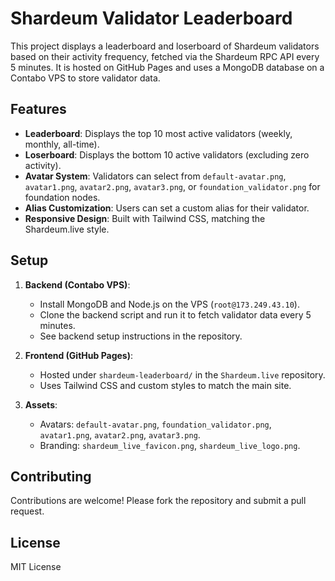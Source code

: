 # Shardeum Validator Leaderboard

This project displays a leaderboard and loserboard of Shardeum validators based on their activity frequency, fetched via the Shardeum RPC API every 5 minutes. It is hosted on GitHub Pages and uses a MongoDB database on a Contabo VPS to store validator data.

## Features
- **Leaderboard**: Displays the top 10 most active validators (weekly, monthly, all-time).
- **Loserboard**: Displays the bottom 10 active validators (excluding zero activity).
- **Avatar System**: Validators can select from `default-avatar.png`, `avatar1.png`, `avatar2.png`, `avatar3.png`, or `foundation_validator.png` for foundation nodes.
- **Alias Customization**: Users can set a custom alias for their validator.
- **Responsive Design**: Built with Tailwind CSS, matching the Shardeum.live style.

## Setup
1. **Backend (Contabo VPS)**:
   - Install MongoDB and Node.js on the VPS (`root@173.249.43.10`).
   - Clone the backend script and run it to fetch validator data every 5 minutes.
   - See backend setup instructions in the repository.

2. **Frontend (GitHub Pages)**:
   - Hosted under `shardeum-leaderboard/` in the `Shardeum.live` repository.
   - Uses Tailwind CSS and custom styles to match the main site.

3. **Assets**:
   - Avatars: `default-avatar.png`, `foundation_validator.png`, `avatar1.png`, `avatar2.png`, `avatar3.png`.
   - Branding: `shardeum_live_favicon.png`, `shardeum_live_logo.png`.

## Contributing
Contributions are welcome! Please fork the repository and submit a pull request.

## License
MIT License